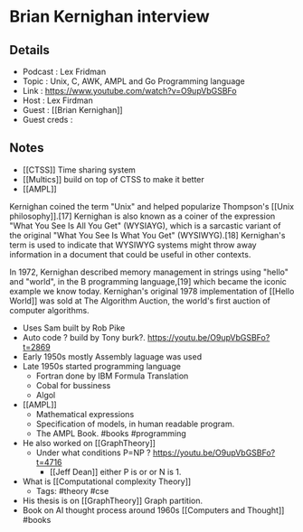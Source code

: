 # Brian Kernighan interview

## Details

- Podcast     : Lex Fridman
- Topic       : Unix, C, AWK, AMPL and Go Programming language
- Link        : https://www.youtube.com/watch?v=O9upVbGSBFo
- Host        : Lex Firdman
- Guest       : [[Brian Kernighan]]
- Guest creds :

## Notes

- [[CTSS]] Time sharing system
- [[Multics]] build on top of CTSS to make it better
- [[AMPL]]


Kernighan coined the term "Unix" and helped popularize Thompson's [[Unix philosophy]].[17] Kernighan is also known as a coiner of the expression "What You See Is All You Get" (WYSIAYG), which is a sarcastic variant of the original "What You See Is What You Get" (WYSIWYG).[18] Kernighan's term is used to indicate that WYSIWYG systems might throw away information in a document that could be useful in other contexts.

In 1972, Kernighan described memory management in strings using "hello" and "world", in the B programming language,[19] which became the iconic example we know today. Kernighan's original 1978 implementation of [[Hello World]] was sold at The Algorithm Auction, the world's first auction of computer algorithms.

- Uses Sam built by Rob Pike
- Auto code ? build by Tony burk?. https://youtu.be/O9upVbGSBFo?t=2869
- Early 1950s mostly Assembly laguage was used
- Late 1950s started programming language
    - Fortran done by IBM Formula Translation
    - Cobal for bussiness
    - Algol
- [[AMPL]]
  - Mathematical expressions
  - Specification of models, in human readable program.
  - The AMPL Book. #books #programming
- He also worked on [[GraphTheory]]
  - Under what conditions P=NP ? https://youtu.be/O9upVbGSBFo?t=4716
    - [[Jeff Dean]] either P is or or N is 1.
- What is [[Computational complexity Theory]]
  - Tags: #theory #cse
- His thesis is on [[GraphTheory]] Graph partition.
- Book on AI thought process around 1960s [[Computers and Thought]] #books
